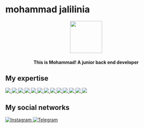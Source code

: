 # mohammad jalilinia


<div id="header" align="center">
  <img src="https://media.giphy.com/media/M9gbBd9nbDrOTu1Mqx/giphy.gif" width="100"/>
</div>


<h4 align="center">This is Mohammad! A junior back end developer</h4>

## My expertise
<p>
 <a href="https://skillicons.dev">
    <img src="https://skillicons.dev/icons?i=html" />
    <img src="https://skillicons.dev/icons?i=css" />
    <img src="https://skillicons.dev/icons?i=js" />
    <img src="https://skillicons.dev/icons?i=bootstrap" />
    <img src="https://skillicons.dev/icons?i=cpp" />
    <img src="https://skillicons.dev/icons?i=cs" />
    <img src="https://skillicons.dev/icons?i=python" />
    <img src="https://skillicons.dev/icons?i=dart" />
    <img src="https://skillicons.dev/icons?i=django" />
    <img src="https://skillicons.dev/icons?i=nodejs" />
    <img src="https://skillicons.dev/icons?i=flutter" />
    <img src="https://skillicons.dev/icons?i=mongo" />
    <img src="https://skillicons.dev/icons?i=docker" />
 </a>
 </p>

 ## My social networks
 
<a href="https://instagram.com/mohammad..ln80">
    <img alt="Instagram" src="https://img.shields.io/badge/Instagram-%23E4405F.svg?style=for-the-badge&logo=Instagram&logoColor=white" />
</a>
<a href="https://t.me/Mohammad_jln80">
    <img alt="Telegram" src="https://img.shields.io/badge/Telegram-2CA5E0?style=for-the-badge&logo=telegram&logoColor=white" />
</a>
